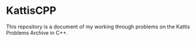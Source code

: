 # KattisCPP
This repository is a document of my working through problems on the Kattis Problems Archive in C++.
